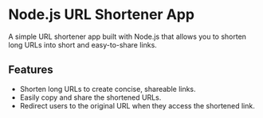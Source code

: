 # Node.js URL Shortener App

A simple URL shortener app built with Node.js that allows you to shorten long URLs into short and easy-to-share links.

## Features

- Shorten long URLs to create concise, shareable links.
- Easily copy and share the shortened URLs.
- Redirect users to the original URL when they access the shortened link.
